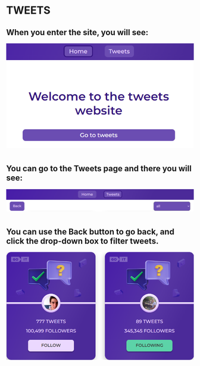 # TWEETS

## When you enter the site, you will see:

![home](https://github.com/FeMaxxx/tweets/blob/main/assets/home.png)

#

## You can go to the Tweets page and there you will see:

![tweetsHeader](https://github.com/FeMaxxx/tweets/blob/main/assets/tweets-header.png)

#

## You can use the Back button to go back, and click the drop-down box to filter tweets.

![tweets](https://github.com/FeMaxxx/tweets/blob/main/assets/users.png)

